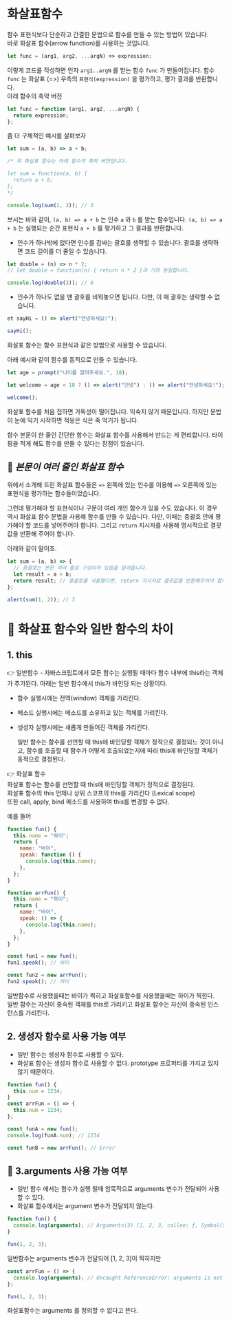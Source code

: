 # 화살표함수

함수 표현식보다 단순하고 간결한 문법으로 함수를 만들 수 있는 방법이 있습니다.  
바로 화살표 함수(arrow function)를 사용하는 것입니다.

```javascript
let func = (arg1, arg2, ...argN) => expression;
```

이렇게 코드를 작성하면 인자 `arg1..argN` 를 받는 함수 `func` 가 만들어집니다. 함수 `func` 는 화살표 (=>) 우측의 `표현식(expression)` 을 평가하고, 평가 결과를 반환합니다.  
아래 함수의 축약 버전

```javascript
let func = function (arg1, arg2, ...argN) {
  return expression;
};
```

좀 더 구체적인 예시를 살펴보자

```javascript
let sum = (a, b) => a + b;

/* 위 화살표 함수는 아래 함수의 축약 버전입니다.

let sum = function(a, b) {
  return a + b;
};
*/

console.log(sum(1, 2)); // 3
```

보시는 바와 같이, `(a, b) => a + b` 는 인수 `a` 와 `b` 를 받는 함수입니다. `(a, b) => a + b` 는 실행되는 순간 표현식 `a + b` 를 평가하고 그 결과를 반환합니다.

- 인수가 하나밖에 없다면 인수를 감싸는 괄호를 생략할 수 있습니다. 괄호를 생략하면 코드 길이를 더 줄일 수 있습니다.

```javascript
let double = (n) => n * 2;
// let double = function(n) { return n * 2 }과 거의 동일합니다.

console.log(double(3)); // 6
```

- 인수가 하나도 없을 땐 괄호를 비워놓으면 됩니다. 다만, 이 때 괄호는 생략할 수 없습니다.

```javascript
et sayHi = () => alert("안녕하세요!");

sayHi();
```

화살표 함수는 함수 표현식과 같은 방법으로 사용할 수 있습니다.

아래 예시와 같이 함수를 동적으로 만들 수 있습니다.

```javascript
let age = prompt("나이를 알려주세요.", 18);

let welcome = age < 18 ? () => alert("안녕") : () => alert("안녕하세요!");

welcome();
```

화살표 함수를 처음 접하면 가독성이 떨어집니다. 익숙지 않기 때문입니다. 하지만 문법이 눈에 익기 시작하면 적응은 식은 죽 먹기가 됩니다.

함수 본문이 한 줄인 간단한 함수는 화살표 함수를 사용해서 만드는 게 편리합니다. 타이핑을 적게 해도 함수를 만들 수 있다는 장점이 있습니다.

## 📌 **_본문이 여러 줄인 화살표 함수_**

위에서 소개해 드린 화살표 함수들은 `=>` 왼쪽에 있는 인수를 이용해 `=>` 오른쪽에 있는 표현식을 평가하는 함수들이었습니다.

그런데 평가해야 할 표현식이나 구문이 여러 개인 함수가 있을 수도 있습니다. 이 경우 역시 화살표 함수 문법을 사용해 함수를 만들 수 있습니다. 다만, 이때는 중괄호 안에 평가해야 할 코드를 넣어주어야 합니다. 그리고 `return` 지시자를 사용해 명시적으로 결괏값을 반환해 주어야 합니다.

아래와 같이 말이죠.

```javascript
let sum = (a, b) => {
  // 중괄호는 본문 여러 줄로 구성되어 있음을 알려줍니다.
  let result = a + b;
  return result; // 중괄호를 사용했다면, return 지시자로 결괏값을 반환해주어야 합니다.
};

alert(sum(1, 2)); // 3
```

# 📌 화살표 함수와 일반 함수의 차이

## 1. this

👉 일반함수 - 자바스크립트에서 모든 함수는 실행될 때마다 함수 내부에 this라는 객체가 추가된다.
아래는 일반 함수에서 this가 바인딩 되는 상황이다.

- 함수 실행시에는 전역(window) 객체를 가리킨다.
- 메소드 실행시에는 메소드를 소유하고 있는 객체를 가리킨다.
- 생성자 실행시에는 새롭게 만들어진 객체를 가리킨다.

  일반 함수는 함수를 선언할 때 this에 바인딩할 객체가 정적으로 결정되느 것이 아니고, 함수를 호출할 때 함수가 어떻게 호출되었는지에 따라 this에 바인딩할 객체가 동적으로 결정된다.

👉 화살표 함수  
 화살표 함수는 함수를 선언할 때 this에 바인딩할 객체가 정적으로 결정된다.  
 화살표 함수의 this 언제나 상위 스코프의 this를 가리킨다 (Lexical scope)  
 또한 call, apply, bind 메소드를 사용하여 this를 변경할 수 없다.

예를 들어

```javascript
function fun() {
  this.name = "하이";
  return {
    name: "바이",
    speak: function () {
      console.log(this.name);
    },
  };
}

function arrFun() {
  this.name = "하이";
  return {
    name: "바이",
    speak: () => {
      console.log(this.name);
    },
  };
}

const fun1 = new fun();
fun1.speak(); // 바이

const fun2 = new arrFun();
fun2.speak(); // 하이
```

일반함수로 사용했을때는 바이가 찍히고 화살표함수를 사용했을때는 하이가 찍힌다.  
일반 함수는 자신이 종속된 객체를 this로 가리키고 화살표 함수는 자신이 종속된 인스턴스를 가리킨다.

## 2. 생성자 함수로 사용 가능 여부

- 일반 함수는 생성자 함수로 사용할 수 있다.
- 화살표 함수는 생성자 함수로 사용할 수 없다. prototype 프로퍼티를 가지고 있지 않기 때문이다.

```javascript
function fun() {
  this.num = 1234;
}
const arrFun = () => {
  this.num = 1234;
};

const funA = new fun();
console.log(funA.num); // 1234

const funB = new arrFun(); // Error
```

## 📌 3.arguments 사용 가능 여부

- 일반 함수 에서는 함수가 실행 될때 암묵적으로 arguments 변수가 전달되어 사용할 수 있다.
- 화살표 함수에서는 argument 변수가 전달되지 않는다.

```javascript
function fun() {
  console.log(arguments); // Arguments(3) [1, 2, 3, callee: ƒ, Symbol(Symbol.iterator): ƒ]
}

fun(1, 2, 3);
```

일반함수는 arguments 변수가 전달되어 [1, 2, 3]이 찍히지만

```javascript
const arrFun = () => {
  console.log(arguments); // Uncaught ReferenceError: arguments is not defined
};

fun(1, 2, 3);
```

화살표함수는 arguments 를 정의할 수 없다고 뜬다.
